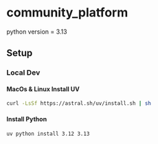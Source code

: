 # community_platform
python version = 3.13

## Setup
### Local Dev
#### MacOs & Linux Install UV
```bash
curl -LsSf https://astral.sh/uv/install.sh | sh
```
#### Install Python 
```bash
uv python install 3.12 3.13
```
